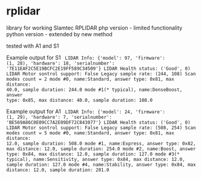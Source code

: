 # rplidar

library for working Slamtec RPLIDAR
php version - limited functionality
python version - extended by new method

tested with A1 and S1

Example output for S1
<code>
LIDAR Info: {'model': 97, 'firmware': (1, 28), 'hardware': 18, 'serialnumber': '7E11EAF2C5E19BCFC2E19FF589C34509'}
LIDAR Health status: ('Good', 0)
LIDAR Motor sontrol support: False
Legacy sample rate: (244, 108)
Scan modes count = 2
mode #0, name:Standard, answer type: 0x81, max distance: 40.0, sample duration: 244.0
mode #1(* typical), name:DenseBoost, answer type: 0x85, max distance: 40.0, sample duration: 108.0
</code>

Example output for A1
<code>
LIDAR Info: {'model': 24, 'firmware': (1, 29), 'hardware': 7, 'serialnumber': 'BE569A86C0E09CC7A2E09DF72C843077'}
LIDAR Health status: ('Good', 0)
LIDAR Motor sontrol support: False
Legacy sample rate: (508, 254)
Scan modes count = 5
mode #0, name:Standard, answer type: 0x81, max distance: 12.0, sample duration: 508.0
mode #1, name:Express, answer type: 0x82, max distance: 12.0, sample duration: 254.0
mode #2, name:Boost, answer type: 0x84, max distance: 12.0, sample duration: 127.0
mode #3(* typical), name:Sensitivity, answer type: 0x84, max distance: 12.0, sample duration: 127.0
mode #4, name:Stability, answer type: 0x84, max distance: 12.0, sample duration: 201.0
</code>